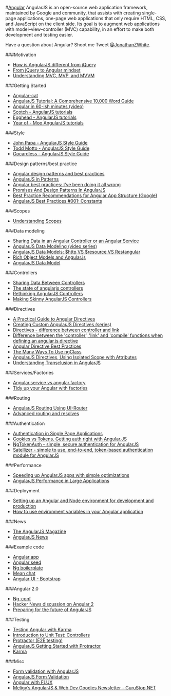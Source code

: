 #[Angular](https://angularjs.org/)
AngularJS is an open-source web application framework, maintained by Google and community, that assists with creating single-page applications, one-page web applications that only require HTML, CSS, and JavaScript on the client side. Its goal is to augment web applications with model–view–controller (MVC) capability, in an effort to make both development and testing easier.

Have a question about Angular? Shoot me Tweet [@JonathanZWhite](https://twitter.com/JonathanZWhite).

###Motivation
- [How is AngularJS different from jQuery](http://stackoverflow.com/questions/13151725/how-is-angularjs-different-from-jquery)
- [From jQuery to Angular mindset](http://stackoverflow.com/questions/14994391/how-do-i-think-in-angularjs-if-i-have-a-jquery-background)
- [Understanding MVC, MVP, and MVVM](http://stackoverflow.com/questions/2056/what-are-mvp-and-mvc-and-what-is-the-difference)

###Getting Started
- [Angular-cat](https://docs.angularjs.org/tutorial/step_00)
- [AngularJS Tutorial: A Comprehensive 10,000 Word Guide](https://www.airpair.com/angularjs/posts/angularjs-tutorial)
- [Angular in 60-ish minutes (video)](https://www.youtube.com/watch?v=i9MHigUZKEM)
- [Scotch - AngularJS tutorials](http://scotch.io/tag/angular-js)
- [Egghead - AngularJS tutorials](https://egghead.io/technologies/angularjs)
- [Year of - Moo AngularJS tutorials](http://www.yearofmoo.com/)

###Style
- [John Papa - AngularJS Style Guide](https://github.com/johnpapa/angularjs-styleguide)
- [Todd Motto - AngularJS Style Guide](https://github.com/toddmotto/angularjs-styleguide)
- [Gocardless - AngularJS Style Guide](https://github.com/gocardless/angularjs-style-guide)

###Design patterns/best practice
- [Angular design patterns and best practices](http://trochette.github.io/Angular-Design-Patterns-Best-Practices/#/intro)
- [AngularJS in Patterns](https://github.com/mgechev/angularjs-in-patterns)
- [Angular best practices: I've been doing it all wrong](http://www.artandlogic.com/blog/2013/05/ive-been-doing-it-wrong-part-1-of-3/)
- [Promises And Design Patterns In AngularJS](http://blog.xebia.com/2014/02/23/promises-and-design-patterns-in-angularjs/)
- [Best Practice Recommendations for Angular App Structure (Google)](https://docs.google.com/document/d/1XXMvReO8-Awi1EZXAXS4PzDzdNvV6pGcuaF4Q9821Es/pub)
- [AngularJS Best Practices #001: Constants](http://twofuckingdevelopers.com/2014/06/angularjs-best-practices-001-constants/)

###Scopes
- [Understanding Scopes](https://github.com/angular/angular.js/wiki/Understanding-Scopes)

###Data modeling
- [Sharing Data in an Angular Controller or an Angular Service](http://www.johnpapa.net/sharing-data-in-an-angular-controller-or-an-angular-service/)
- [AngularJS Data Modeling (video series)](https://egghead.io/series/angularjs-data-modeling)
- [AngularJS Data Models: $http VS $resource VS Restangular](http://sauceio.com/index.php/2014/07/angularjs-data-models-http-vs-resource-vs-restangular/)
- [Rich Object Models and Angular.js](http://blog.shinetech.com/2014/02/04/rich-object-models-and-angular-js/)
- [AngularJS Data Model](http://www.webdeveasy.com/angularjs-data-model/)

###Controllers
- [Sharing Data Between Controllers](http://www.thinkster.io/angularjs/9jfpSmbx1j/angularjs-sharing-data-between-controllers)
- [The state of angularjs controllers](http://jonathancreamer.com/the-state-of-angularjs-controllers/)
- [Rethinking AngularJS Controllers](http://toddmotto.com/rethinking-angular-js-controllers/)
- [Making Skinny AngularJS Controllers](https://scotch.io/tutorials/making-skinny-angularjs-controllers)

###Directives
- [A Practical Guide to Angular Directives](http://www.sitepoint.com/practical-guide-angularjs-directives/)
- [Creating Custom AngularJS Directives (series)](http://weblogs.asp.net/dwahlin/creating-custom-angularjs-directives-part-i-the-fundamentals)
- [Directives - difference between controller and link](http://jasonmore.net/angular-js-directives-difference-controller-link/)
- [Difference between the 'controller', 'link' and 'compile' functions when defining an angular.js directive](http://stackoverflow.com/questions/12546945/difference-between-the-controller-link-and-compile-functions-when-definin)
- [Angular Directive Best Practices](http://www.jeremyzerr.com/angularjs-directive-best-practices)
- [The Many Ways To Use ngClass](https://scotch.io/tutorials/the-many-ways-to-use-ngclass)
- [AngularJS Directives, Using Isolated Scope with Attributes](https://umur.io/angularjs-directives-using-isolated-scope-with-attributes/)
- [Understanding Transclusion in AngularJS](https://www.accelebrate.com/blog/angularjs-transclusion-part-1/)

###Services/Factories
- [Angular.service vs angular.factory](http://stackoverflow.com/questions/14324451/angular-service-vs-angular-factory)
- [Tidy up your Angular with factories](http://www.sitepoint.com/tidy-angular-controllers-factories-services/)

###Routing
- [AngularJS Routing Using UI-Router](http://scotch.io/tutorials/javascript/angular-routing-using-ui-router)
- [Advanced routing and resolves](https://medium.com/opinionated-angularjs/advanced-routing-and-resolves-a2fcbf874a1c)

###Authentication
- [Authentication in Single Page Applications](https://vickev.com/#!/article/authentication-in-single-page-applications-node-js-passportjs-angularjs)
- [Cookies vs Tokens. Getting auth right with Angular.JS](https://auth0.com/blog/2014/01/07/angularjs-authentication-with-cookies-vs-token/)
- [NgTokenAuth - simple, secure authentication for AngularJS](https://github.com/lynndylanhurley/ng-token-auth)
- [Satellizer - simple to use, end-to-end, token-based authentication module for AngularJS](https://github.com/sahat/satellizer)

###Performance 
- [Speeding up AngularJS apps with simple optimizations](http://www.binpress.com/tutorial/speeding-up-angular-js-with-simple-optimizations/135)
- [AngularJS Performance in Large Applications](https://www.airpair.com/angularjs/posts/angularjs-performance-large-applications)

###Deployment
- [Setting up an Angular and Node environment for development and production](http://start.jcolemorrison.com/how-i-setup-angular-node-projects/)
- [How to use environment variables in your Angular application](http://mindthecode.com/how-to-use-environment-variables-in-your-angular-application/)

###News
- [The AngularJS Magazine](https://flipboard.com/section/the-angularjs-magazine-bbIMWS)
- [AngularJS News](https://twitter.com/tubame_694)

###Example code
- [Angular app](https://github.com/angular-app/angular-app)
- [Angular seed](https://github.com/angular/angular-seed)
- [Ng boilerplate](https://github.com/ngbp/ngbp)
- [Mean chat](https://github.com/DaftMonk/mean-chat)
- [Angular UI - Bootstrap](https://github.com/angular-ui/bootstrap)

###Angular 2.0
- [Ng-conf](https://www.youtube.com/watch?v=gNmWybAyBHI)
- [Hacker News discussion on Angular 2](https://news.ycombinator.com/item?id=8507632)
- [Preparing for the future of AngularJS](https://www.airpair.com/angularjs/posts/preparing-for-the-future-of-angularjs)

###Testing
- [Testing Angular with Karma](https://www.airpair.com/angularjs/posts/testing-angular-with-karma)
- [Introduction to Unit Test: Controllers](http://angular-tips.com/blog/2014/06/introduction-to-unit-test-controllers/)
- [Protractor (E2E testing)](https://github.com/angular/protractor)
- [AngularJS Getting Started with Protractor](https://egghead.io/lessons/angularjs-getting-started-with-protractor)
- [Karma](http://karma-runner.github.io/0.12/index.html)

###Misc
- [Form validation with AngularJS](http://www.ng-newsletter.com/posts/validations.html)
- [AngularJS Form Validation](http://scotch.io/tutorials/javascript/angularjs-form-validation)
- [Angular with FLUX](https://github.com/christianalfoni/flux-angular)
- [Meligy’s AngularJS & Web Dev Goodies Newsletter - GuruStop.NET](http://gurustop.net/newsletter)
